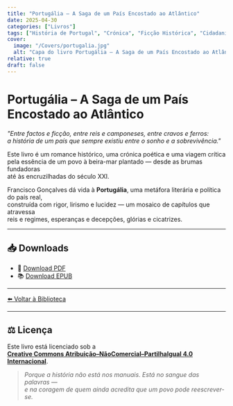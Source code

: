 ```yaml
---
title: "Portugália – A Saga de um País Encostado ao Atlântico"
date: 2025-04-30
categories: ["Livros"]
tags: ["História de Portugal", "Crónica", "Ficção Histórica", "Cidadania", "Povo"]
cover:
  image: "/Covers/portugalia.jpg"
  alt: "Capa do livro Portugália – A Saga de um País Encostado ao Atlântico"
relative: true
draft: false
---
```


# Portugália – A Saga de um País Encostado ao Atlântico

_"Entre factos e ficção, entre reis e camponeses, entre cravos e ferros:  
a história de um país que sempre existiu entre o sonho e a sobrevivência."_

Este livro é um romance histórico, uma crónica poética e uma viagem crítica  
pela essência de um povo à beira-mar plantado — desde as brumas fundadoras  
até às encruzilhadas do século XXI.

Francisco Gonçalves dá vida à **Portugália**, uma metáfora literária e política do país real,  
construída com rigor, lirismo e lucidez — um mosaico de capítulos que atravessa  
reis e regimes, esperanças e decepções, glórias e cicatrizes.

---

## 📥 Downloads

- 📄 [Download PDF](/downloads/portugalia.pdf)
- 📚 [Download EPUB](/downloads/portugalia.epub)

---

[⬅️ Voltar à Biblioteca](/)

---

## ⚖️ Licença

Este livro está licenciado sob a  
**[Creative Commons Atribuição–NãoComercial–PartilhaIgual 4.0 Internacional](https://creativecommons.org/licenses/by-nc-sa/4.0/)**.

> *Porque a história não está nos manuais. Está no sangue das palavras —  
e na coragem de quem ainda acredita que um povo pode reescrever-se.*

